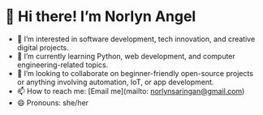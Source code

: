# 👋 Hi there! I’m Norlyn Angel

- 👀 I’m interested in software development, tech innovation, and creative digital projects.
- 🌱 I’m currently learning Python, web development, and computer engineering-related topics.
- 💞️ I’m looking to collaborate on beginner-friendly open-source projects or anything involving automation, IoT, or app development.
- 📫 How to reach me: [Email me](mailto: norlynsaringan@gmail.com)
- 😄 Pronouns: she/her

<!---
norlynangel/norlynangel is a ✨ special ✨ repository because its `README.md` (this file) appears on your GitHub profile.
You can click the Preview link to take a look at your changes.
--->
